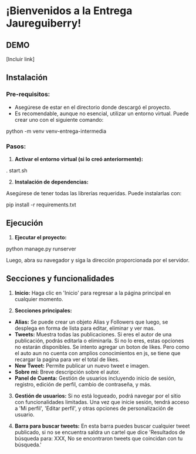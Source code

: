# ¡Bienvenidos a la Entrega Jaureguiberry!

## DEMO
[Incluir link]

## Instalación

### Pre-requisitos:
- Asegúrese de estar en el directorio donde descargó el proyecto.
- Es recomendable, aunque no esencial, utilizar un entorno virtual. Puede crear uno con el siguiente comando:

python -m venv venv-entrega-intermedia


### Pasos:

1. **Activar el entorno virtual (si lo creó anteriormente):**

. start.sh


2. **Instalación de dependencias:**

Asegúrese de tener todas las librerías requeridas. Puede instalarlas con:

pip install -r requirements.txt


## Ejecución

1. **Ejecutar el proyecto:**


python manage.py runserver


Luego, abra su navegador y siga la dirección proporcionada por el servidor.

## Secciones y funcionalidades

1. **Inicio:**
Haga clic en 'Inicio' para regresar a la página principal en cualquier momento.

2. **Secciones principales:**
- **Alias:** Se puede crear un objeto Alias y Followers que luego, se desplega en forma de lista para editar, eliminar y ver mas.
- **Tweets:** Muestra todas las publicaciones. Si eres el autor de una publicación, podrás editarla o eliminarla. Si no lo eres, estas opciones no estarán disponibles. Se intento agregar un boton de likes. Pero como el auto aun no cuenta con amplios conocimientos en js, se tiene que recargar la pagina para ver el total de likes.
- **New Tweet:** Permite publicar un nuevo tweet e imagen.
- **Sobre mí:** Breve descripción sobre el autor.
- **Panel de Cuenta:** Gestión de usuarios incluyendo inicio de sesión, registro, edición de perfil, cambio de contraseña, y más.

3. **Gestión de usuarios:**
Si no está logueado, podrá navegar por el sitio con funcionalidades limitadas. Una vez que inicie sesión, tendrá acceso a 'Mi perfil', 'Editar perfil', y otras opciones de personalización de usuario.

4. **Barra para buscar tweets:** En esta barra puedes buscar cualquier tweet publicado, si no se encuentra saldra un cartel que dice 'Resultados de búsqueda para: XXX, No se encontraron tweets que coincidan con tu búsqueda.'





